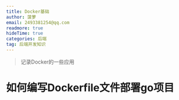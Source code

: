 ```yaml
---
title: Docker基础
author: 菠萝
email: 2493381254@qq.com
readmore: true
hideTime: true
categories: 后端
tag: 后端开发知识
---
```


> 记录Docker的一些应用



# 如何编写Dockerfile文件部署go项目



